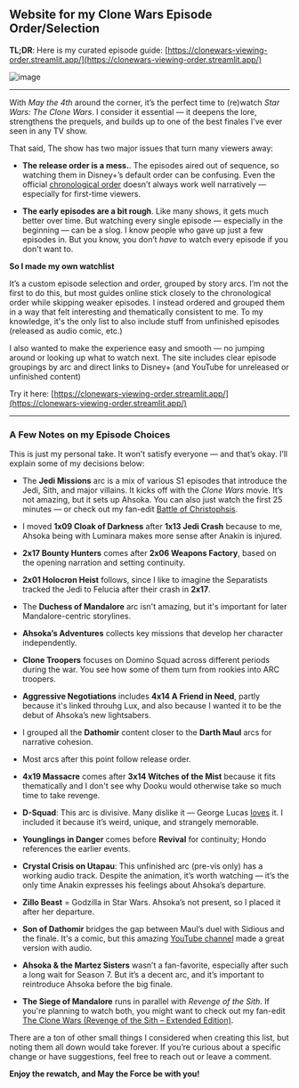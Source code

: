 ## Website for my Clone Wars Episode Order/Selection

**TL;DR**: Here is my curated episode guide: [https://clonewars-viewing-order.streamlit.app/](https://clonewars-viewing-order.streamlit.app/)

![image](https://i.ibb.co/wjqK47K/website.png)

---

With _May the 4th_ around the corner, it’s the perfect time to (re)watch _Star Wars: The Clone Wars_. I consider it essential — it deepens the lore, strengthens the prequels, and builds up to one of the best finales I’ve ever seen in any TV show.

That said, The show has two major issues that turn many viewers away:

- **The release order is a mess.**. The episodes aired out of sequence, so watching them in Disney+’s default order can be confusing. Even the official [chronological order](https://www.starwars.com/news/star-wars-the-clone-wars-chronological-episodeorder) doesn’t always work well narratively — especially for first-time viewers.

- **The early episodes are a bit rough**. Like many shows, it gets much better over time. But watching every single episode — especially in the beginning — can be a slog. I know people who gave up just a few episodes in. But you know, you don’t _have_ to watch every episode if you don't want to.

**So I made my own watchlist**

It’s a custom episode selection and order, grouped by story arcs. I’m not the first to do this, but most guides online stick closely to the chronological order while skipping weaker episodes. I instead ordered and grouped them in a way that felt interesting and thematically consistent to me. To my knowledge, it's the only list to also include stuff from unfinished episodes (released as audio comic, etc.)

I also wanted to make the experience easy and smooth — no jumping around or looking up what to watch next. The site includes clear episode groupings by arc and direct links to Disney+ (and YouTube for unreleased or unfinished content)

Try it here: [https://clonewars-viewing-order.streamlit.app/](https://clonewars-viewing-order.streamlit.app/)

---

### A Few Notes on my Episode Choices

This is just my personal take. It won’t satisfy everyone — and that’s okay. I’ll explain some of my decisions below:

- The **Jedi Missions** arc is a mix of various S1 episodes that introduce the Jedi, Sith, and major villains. It kicks off with the _Clone Wars_ movie. It’s not amazing, but it sets up Ahsoka. You can also just watch the first 25 minutes — or check out my fan-edit [Battle of Christophsis](https://originaltrilogy.com/topic/The-Clone-Wars-S1E0-Battle-of-Christophsis-Released/id/134671).

- I moved **1x09 Cloak of Darkness** after **1x13 Jedi Crash** because to me, Ahsoka being with Luminara makes more sense after Anakin is injured.

- **2x17 Bounty Hunters** comes after **2x06 Weapons Factory**, based on the opening narration and setting continuity.

- **2x01 Holocron Heist** follows, since I like to imagine the Separatists tracked the Jedi to Felucia after their crash in **2x17**.

- The **Duchess of Mandalore** arc isn't amazing, but it's important for later Mandalore-centric storylines.

- **Ahsoka’s Adventures** collects key missions that develop her character independently.

- **Clone Troopers** focuses on Domino Squad across different periods during the war. You see how some of them turn from rookies into ARC troopers.

- **Aggressive Negotiations** includes **4x14 A Friend in Need**, partly because it's linked throuhg Lux, and also because I wanted it to be the debut of Ahsoka’s new lightsabers.

- I grouped all the **Dathomir** content closer to the **Darth Maul** arcs for narrative cohesion.

- Most arcs after this point follow release order.

- **4x19 Massacre** comes after **3x14 Witches of the Mist** because it fits thematically and I don't see why Dooku would otherwise take so much time to take revenge.

- **D-Squad**: This arc is divisive. Many dislike it — George Lucas [loves](https://www.youtube.com/watch?v=lmESayriw6o) it. I included it because it’s weird, unique, and strangely memorable.

- **Younglings in Danger** comes before **Revival** for continuity; Hondo references the earlier events.

- **Crystal Crisis on Utapau**: This unfinished arc (pre-vis only) has a working audio track. Despite the animation, it’s worth watching — it’s the only time Anakin expresses his feelings about Ahsoka’s departure.

- **Zillo Beast** = Godzilla in Star Wars. Ahsoka’s not present, so I placed it after her departure.

- **Son of Dathomir** bridges the gap between Maul’s duel with Sidious and the finale. It's a comic, but this amazing [YouTube channel](https://www.youtube.com/@StarWarsAudioComics) made a great version with audio.

- **Ahsoka & the Martez Sisters** wasn’t a fan-favorite, especially after such a long wait for Season 7. But it’s a decent arc, and it’s important to reintroduce Ahsoka before the big finale.

- **The Siege of Mandalore** runs in parallel with _Revenge of the Sith_. If you're planning to watch both, you might want to check out my fan-edit [The Clone Wars (Revenge of the Sith – Extended Edition)](https://originaltrilogy.com/topic/The-Clone-Wars-Revenge-of-the-Sith-Extended-Edition-Released/id/124945).

There are a ton of other small things I considered when creating this list, but noting them all down would take forever. If you’re curious about a specific change or have suggestions, feel free to reach out or leave a comment.

**Enjoy the rewatch, and May the Force be with you!**
